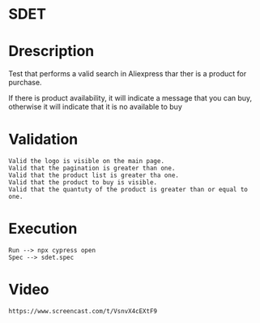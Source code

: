 # SDET

# Drescription
Test that performs a valid search in Aliexpress thar ther is a product for purchase.

If there is product availability, it will indicate a message that you can buy, otherwise it will indicate that it is no available to buy

# Validation
    Valid the logo is visible on the main page.
    Valid that the pagination is greater than one.
    Valid that the product list is greater tha one.
    Valid that the product to buy is visible.
    Valid that the quantuty of the product is greater than or equal to one.

# Execution
    Run --> npx cypress open
    Spec --> sdet.spec

# Video
    https://www.screencast.com/t/VsnvX4cEXtF9